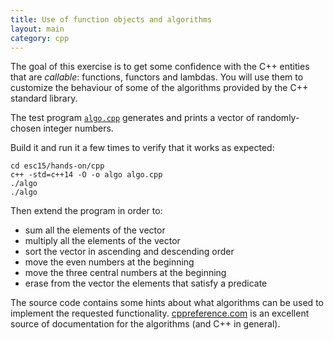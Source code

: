 ```yaml
---
title: Use of function objects and algorithms
layout: main
category: cpp
---
```


The goal of this exercise is to get some confidence with the C++
entities that are _callable_: functions, functors and lambdas. You
will use them to customize the behaviour of some of the algorithms
provided by the C++ standard library.

The test program
[`algo.cpp`](https://github.com/infn-esc/esc15/hands-on/cpp/algo.cpp)
generates and prints a vector of randomly-chosen integer numbers.

Build it and run it a few times to verify that it works as
expected:

    cd esc15/hands-on/cpp
    c++ -std=c++14 -O -o algo algo.cpp
    ./algo
    ./algo

Then extend the program in order to:

* sum all the elements of the vector
* multiply all the elements of the vector
* sort the vector in ascending and descending order
* move the even numbers at the beginning
* move the three central numbers at the beginning
* erase from the vector the elements that satisfy a predicate

The source code contains some hints about what algorithms can be used
to implement the requested functionality. 
[cppreference.com](http://en.cppreference.com/w/) is an excellent source of
documentation for the algorithms (and C++ in general).
